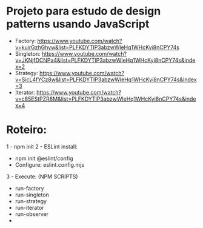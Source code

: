 # Projeto para estudo de design patterns usando JavaScript

* Factory: https://www.youtube.com/watch?v=kuirGzhGhyw&list=PLFKDYTlP3abzwWleHq1WHcKyi8nCPY74s
* Singleton: https://www.youtube.com/watch?v=JKNjfDCNPa4&list=PLFKDYTlP3abzwWleHq1WHcKyi8nCPY74s&index=2
* Strategy: https://www.youtube.com/watch?v=SicL4fYCz8w&list=PLFKDYTlP3abzwWleHq1WHcKyi8nCPY74s&index=3
* Iterator: https://www.youtube.com/watch?v=c85EStPZR8M&list=PLFKDYTlP3abzwWleHq1WHcKyi8nCPY74s&index=4

# Roteiro:

1 - npm init
2 - ESLint install: 
* npm init @eslint/config
* Configure: eslint.config.mjs

3 - Execute: (NPM SCRIPTS)
* run-factory
* run-singleton
* run-strategy
* run-iterator
* run-observer
* 